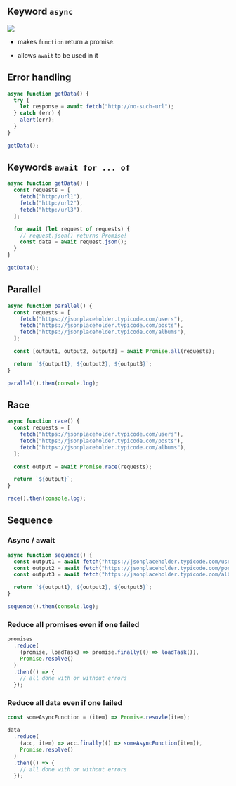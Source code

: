 ## Keyword `async`

![](../assets/async-await.jpg)

- makes `function` return a promise.

- allows `await` to be used in it

## Error handling

```js
async function getData() {
  try {
    let response = await fetch("http://no-such-url");
  } catch (err) {
    alert(err);
  }
}

getData();
```

## Keywords `await for ... of`

```js
async function getData() {
  const requests = [
    fetch("http:/url1"),
    fetch("http:/url2"),
    fetch("http:/url3"),
  ];

  for await (let request of requests) {
    // request.json() returns Promise!
    const data = await request.json();
  }
}

getData();
```

## Parallel

```js
async function parallel() {
  const requests = [
    fetch("https://jsonplaceholder.typicode.com/users"),
    fetch("https://jsonplaceholder.typicode.com/posts"),
    fetch("https://jsonplaceholder.typicode.com/albums"),
  ];

  const [output1, output2, output3] = await Promise.all(requests);

  return `${output1}, ${output2}, ${output3}`;
}

parallel().then(console.log);
```

## Race

```js
async function race() {
  const requests = [
    fetch("https://jsonplaceholder.typicode.com/users"),
    fetch("https://jsonplaceholder.typicode.com/posts"),
    fetch("https://jsonplaceholder.typicode.com/albums"),
  ];

  const output = await Promise.race(requests);

  return `${output}`;
}

race().then(console.log);
```

## Sequence

### Async / await

```js
async function sequence() {
  const output1 = await fetch("https://jsonplaceholder.typicode.com/users");
  const output2 = await fetch("https://jsonplaceholder.typicode.com/posts");
  const output3 = await fetch("https://jsonplaceholder.typicode.com/albums");

  return `${output1}, ${output2}, ${output3}`;
}

sequence().then(console.log);
```

### Reduce all promises even if one failed

```js
promises
  .reduce(
    (promise, loadTask) => promise.finally(() => loadTask()),
    Promise.resolve()
  )
  .then(() => {
    // all done with or without errors
  });
```

### Reduce all data even if one failed

```js
const someAsyncFunction = (item) => Promise.resovle(item);

data
  .reduce(
    (acc, item) => acc.finally(() => someAsyncFunction(item)),
    Promise.resolve()
  )
  .then(() => {
    // all done with or without errors
  });
```
